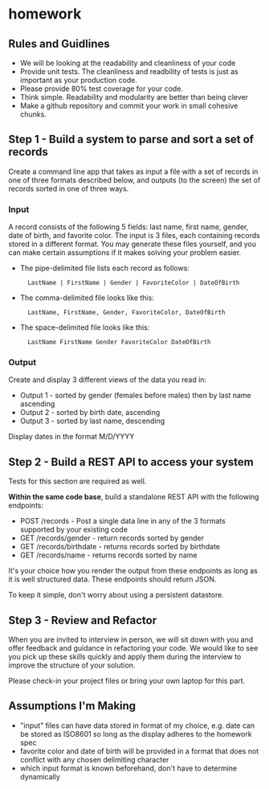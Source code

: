 # homework

## Rules and Guidlines

- We will be looking at the readability and cleanliness of your code
- Provide unit tests. The cleanliness and readbility of tests is just as
important as your production code.
- Please provide 80% test coverage for your code.
- Think simple. Readability and modularity are better than being clever
- Make a github repository and commit your work in small cohesive chunks.

## Step 1 - Build a system to parse and sort a set of records

Create a command line app that takes as input a file with a set of records in
one of three formats described below, and outputs (to the screen) the set of
records sorted in one of three ways.

### Input

A record consists of the following 5 fields: last name, first name, gender,
date of birth, and favorite color. The input is 3 files, each containing records
stored in a different format. You may generate these files yourself, and you can
make certain assumptions if it makes solving your problem easier.

- The pipe-delimited file lists each record as follows:

        LastName | FirstName | Gender | FavoriteColor | DateOfBirth

- The comma-delimited file looks like this:

        LastName, FirstName, Gender, FavoriteColor, DateOfBirth

- The space-delimited file looks like this:

        LastName FirstName Gender FavoriteColor DateOfBirth

### Output

Create and display 3 different views of the data you read in:

- Output 1 - sorted by gender (females before males) then by last name ascending
- Output 2 - sorted by birth date, ascending
- Output 3 - sorted by last name, descending

Display dates in the format M/D/YYYY

## Step 2 - Build a REST API to access your system

Tests for this section are required as well.

**Within the same code base**, build a standalone REST API with the following
endpoints:

- POST /records - Post a single data line in any of the 3 formats supported by
your existing code
- GET /records/gender - return records sorted by gender
- GET /records/birthdate - returns records sorted by birthdate
- GET /records/name - returns records sorted by name

It's your choice how you render the output from these endpoints as long as it is
well structured data. These endpoints should return JSON.

To keep it simple, don't worry about using a persistent datastore.

## Step 3 - Review and Refactor

When you are invited to interview in person, we will sit down with you and offer
feedback and guidance in refactoring your code. We would like to see you pick up
these skills quickly and apply them during the interview to improve the
structure of your solution.

Please check-in your project files or bring your own laptop for this part.


## Assumptions I'm Making

- "input" files can have data stored in format of my choice, e.g. date can be
stored as ISO8601 so long as the display adheres to the homework spec
- favorite color and date of birth will be provided in a format that does not
conflict with any chosen delimiting character
- which input format is known beforehand, don't have to determine dynamically
